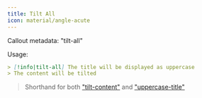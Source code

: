 ```yaml
---
title: Tilt All
icon: material/angle-acute
---
```


Callout metadata: "tilt-all"

Usage: 
```md
> [!info|tilt-all] The title will be displayed as uppercase
> The content will be tilted
```

> Shorthand for both ["tilt-content"](../content-styling/page-7.md) and ["uppercase-title"](../title-styling/page-17.md)